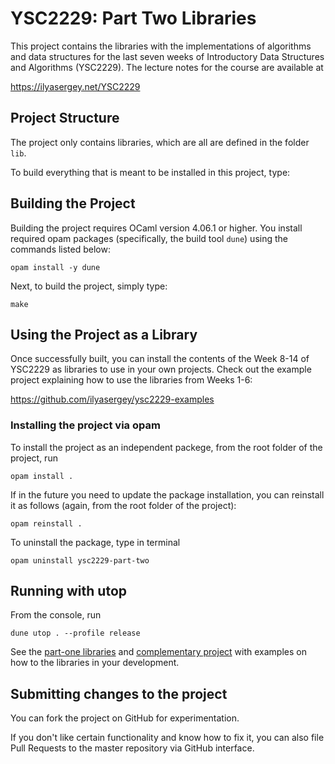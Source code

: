 # YSC2229: Part Two Libraries

This project contains the libraries with the implementations of
algorithms and data structures for the last seven weeks of Introductory
Data Structures and Algorithms (YSC2229). The lecture notes for the
course are available at

https://ilyasergey.net/YSC2229

## Project Structure 

The project only contains libraries, which are all are defined in
the folder `lib`.

To build everything that is meant to be installed in this project,
type:

## Building the Project

Building the project requires OCaml version 4.06.1 or higher. You
install required opam packages (specifically, the build tool `dune`)
using the commands listed below:

```
opam install -y dune
```

Next, to build the project, simply type:

```
make
```

## Using the Project as a Library

Once successfully built, you can install the contents of the Week 8-14
of YSC2229 as libraries to use in your own projects. Check out the
example project explaining how to use the libraries from Weeks 1-6:

https://github.com/ilyasergey/ysc2229-examples

### Installing the project via opam

To install the project as an independent packege, from the root folder
of the project, run

```
opam install .
```

If in the future you need to update the package installation, you can
reinstall it as follows (again, from the root folder of the project):

```
opam reinstall .
```

To uninstall the package, type in terminal

```
opam uninstall ysc2229-part-two
```

## Running with utop

From the console, run

```
dune utop . --profile release
```

See the
[part-one libraries](https://github.com/ilyasergey/ysc2229-part-one)
and
[complementary project](https://github.com/ilyasergey/ysc2229-examples)
with examples on how to the libraries in your development.

## Submitting changes to the project

You can fork the project on GitHub for experimentation.

If you don't like certain functionality and know how to fix it, you
can also file Pull Requests to the master repository via GitHub
interface.
